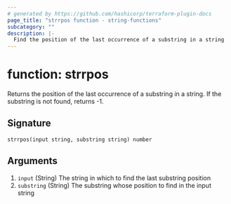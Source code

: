 ```yaml
---
# generated by https://github.com/hashicorp/terraform-plugin-docs
page_title: "strrpos function - string-functions"
subcategory: ""
description: |-
  Find the position of the last occurrence of a substring in a string
---
```


# function: strrpos

Returns the position of the last occurrence of a substring in a string. If the substring is not found, returns -1.



## Signature

<!-- signature generated by tfplugindocs -->
```text
strrpos(input string, substring string) number
```

## Arguments

<!-- arguments generated by tfplugindocs -->
1. `input` (String) The string in which to find the last substring position
1. `substring` (String) The substring whose position to find in the input string

